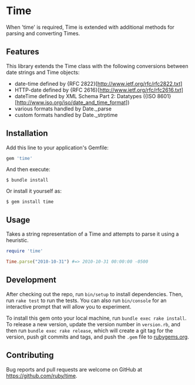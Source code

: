 # Time

When 'time' is required, Time is extended with additional methods for parsing
and converting Times.

## Features

This library extends the Time class with the following conversions between
date strings and Time objects:

* date-time defined by {RFC 2822}[http://www.ietf.org/rfc/rfc2822.txt]
* HTTP-date defined by {RFC 2616}[http://www.ietf.org/rfc/rfc2616.txt]
* dateTime defined by XML Schema Part 2: Datatypes ({ISO
  8601}[http://www.iso.org/iso/date_and_time_format])
* various formats handled by Date._parse
* custom formats handled by Date._strptime

## Installation

Add this line to your application's Gemfile:

```ruby
gem 'time'
```

And then execute:

    $ bundle install

Or install it yourself as:

    $ gem install time

## Usage

Takes a string representation of a Time and attempts to parse it
using a heuristic.

```ruby
require 'time'

Time.parse("2010-10-31") #=> 2010-10-31 00:00:00 -0500
```

## Development

After checking out the repo, run `bin/setup` to install dependencies. Then, run `rake test` to run the tests. You can also run `bin/console` for an interactive prompt that will allow you to experiment.

To install this gem onto your local machine, run `bundle exec rake install`. To release a new version, update the version number in `version.rb`, and then run `bundle exec rake release`, which will create a git tag for the version, push git commits and tags, and push the `.gem` file to [rubygems.org](https://rubygems.org).

## Contributing

Bug reports and pull requests are welcome on GitHub at https://github.com/ruby/time.

